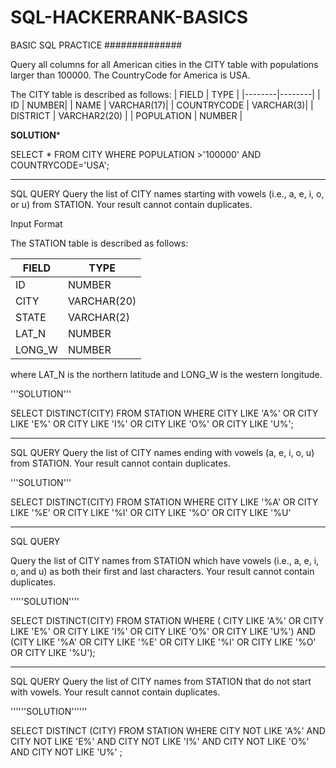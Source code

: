 # SQL-HACKERRANK-BASICS
BASIC SQL PRACTICE
##############

Query all columns for all American cities in the CITY table with populations larger than 100000. The CountryCode for America is USA.


The CITY table is described as follows:
| FIELD  |  TYPE  |
|--------|--------|
|  ID    |  NUMBER|
| NAME   | VARCHAR(17)|
| COUNTRYCODE | VARCHAR(3)|
| DISTRICT |  VARCHAR2(20) |
| POPULATION | NUMBER |

******SOLUTION*******


SELECT * FROM CITY WHERE POPULATION >'100000' AND COUNTRYCODE='USA';


































--------------------------------------------------------------------------------------------------------------------------------------------------------


SQL QUERY 
Query the list of CITY names starting with vowels (i.e., a, e, i, o, or u) from STATION. Your result cannot contain duplicates.

Input Format

The STATION table is described as follows:

|  FIELD  |  TYPE  |
|---------|--------|
|ID       | NUMBER |
|CITY     |VARCHAR(20)|
|STATE    |VARCHAR(2)|
|LAT_N    |NUMBER|
|LONG_W   |NUMBER|

where LAT_N is the northern latitude and LONG_W is the western longitude.

'''SOLUTION'''

SELECT DISTINCT(CITY) FROM STATION
WHERE CITY LIKE 'A%' OR CITY LIKE 'E%' OR CITY LIKE 'I%' OR CITY LIKE 'O%' OR CITY LIKE 'U%';


--------------------------------------------------------------------------------------------------------------------------------------
SQL QUERY 
Query the list of CITY names ending with vowels (a, e, i, o, u) from STATION. Your result cannot contain duplicates.



'''SOLUTION'''


SELECT DISTINCT(CITY) 
FROM STATION
WHERE CITY LIKE '%A' OR CITY LIKE '%E' OR CITY LIKE '%I' OR CITY LIKE '%O' OR CITY LIKE '%U'

------------------------------------------------------------------------------------------------------------------------------------------

SQL QUERY 

Query the list of CITY names from STATION which have vowels (i.e., a, e, i, o, and u) as both their first and last characters. Your result cannot contain duplicates.

'''''SOLUTION''''

SELECT DISTINCT(CITY) FROM STATION WHERE ( CITY LIKE 'A%' OR CITY LIKE 'E%' OR CITY LIKE 'I%' OR CITY LIKE 'O%' OR CITY LIKE 'U%') AND (CITY LIKE '%A' OR CITY LIKE '%E' OR CITY LIKE '%I' OR CITY LIKE '%O' OR CITY LIKE '%U');

-----------------------------------------------------------------------------------------------------------------------------------------------


SQL QUERY
Query the list of CITY names from STATION that do not start with vowels. Your result cannot contain duplicates.

''''''SOLUTION''''''

SELECT DISTINCT (CITY) FROM STATION WHERE CITY NOT LIKE 'A%' AND CITY NOT LIKE 'E%' AND CITY NOT LIKE  'I%' AND CITY NOT LIKE  'O%' AND CITY NOT LIKE 'U%' ;


